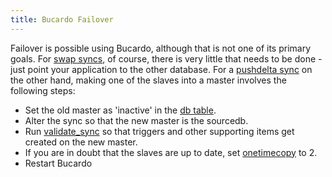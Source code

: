 ```yaml
---
title: Bucardo Failover
---
```


Failover is possible using Bucardo, although that is not one of its primary goals. For [swap syncs](/Bucardo/swap_syncs), of course, there is very little that needs to be done - just point your application to the other database. For a [pushdelta sync](/Bucardo/pushdelta_sync) on the other hand, making one of the slaves into a master involves the following steps:

-   Set the old master as 'inactive' in the [db table](/Bucardo/db_table).
-   Alter the sync so that the new master is the sourcedb.
-   Run [validate_sync](/Bucardo/validate_sync) so that triggers and other supporting items get created on the new master.
-   If you are in doubt that the slaves are up to date, set [onetimecopy](/Bucardo/onetimecopy) to 2.
-   Restart Bucardo

